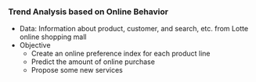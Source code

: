 ### Trend Analysis based on Online Behavior
* Data: Information about product, customer, and search, etc. from Lotte online shopping mall
* Objective
  + Create an online preference index for each product line
  + Predict the amount of online purchase
  + Propose some new services
